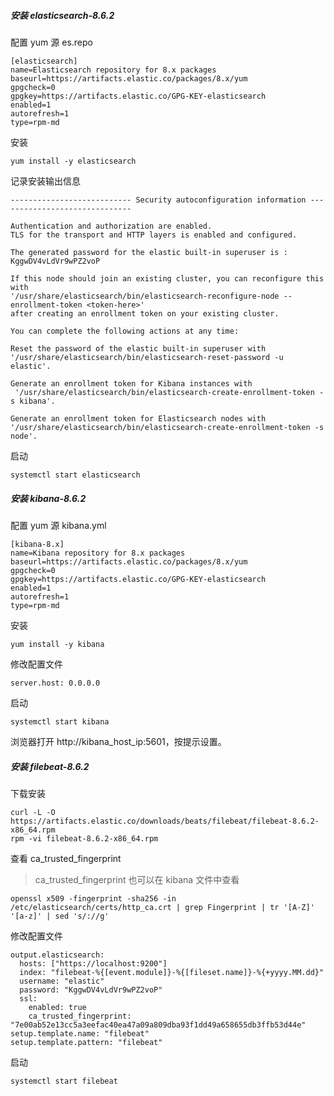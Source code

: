 ##### 安装 elasticsearch-8.6.2

配置 yum 源 es.repo

```
[elasticsearch]
name=Elasticsearch repository for 8.x packages
baseurl=https://artifacts.elastic.co/packages/8.x/yum
gpgcheck=0
gpgkey=https://artifacts.elastic.co/GPG-KEY-elasticsearch
enabled=1
autorefresh=1
type=rpm-md
```

安装

```
yum install -y elasticsearch
```

记录安装输出信息

```
--------------------------- Security autoconfiguration information ------------------------------

Authentication and authorization are enabled.
TLS for the transport and HTTP layers is enabled and configured.

The generated password for the elastic built-in superuser is : KggwDV4vLdVr9wPZ2voP

If this node should join an existing cluster, you can reconfigure this with
'/usr/share/elasticsearch/bin/elasticsearch-reconfigure-node --enrollment-token <token-here>'
after creating an enrollment token on your existing cluster.

You can complete the following actions at any time:

Reset the password of the elastic built-in superuser with 
'/usr/share/elasticsearch/bin/elasticsearch-reset-password -u elastic'.

Generate an enrollment token for Kibana instances with 
 '/usr/share/elasticsearch/bin/elasticsearch-create-enrollment-token -s kibana'.

Generate an enrollment token for Elasticsearch nodes with 
'/usr/share/elasticsearch/bin/elasticsearch-create-enrollment-token -s node'.
```

启动

```
systemctl start elasticsearch
```



##### 安装 kibana-8.6.2

配置 yum 源 kibana.yml

```
[kibana-8.x]
name=Kibana repository for 8.x packages
baseurl=https://artifacts.elastic.co/packages/8.x/yum
gpgcheck=0
gpgkey=https://artifacts.elastic.co/GPG-KEY-elasticsearch
enabled=1
autorefresh=1
type=rpm-md
```

安装

```
yum install -y kibana
```

修改配置文件

```
server.host: 0.0.0.0
```

启动

```
systemctl start kibana
```

浏览器打开 http://kibana_host_ip:5601，按提示设置。



##### 安装 filebeat-8.6.2

下载安装

```
curl -L -O https://artifacts.elastic.co/downloads/beats/filebeat/filebeat-8.6.2-x86_64.rpm
rpm -vi filebeat-8.6.2-x86_64.rpm
```

查看 ca_trusted_fingerprint

> ca_trusted_fingerprint 也可以在 kibana 文件中查看

```
openssl x509 -fingerprint -sha256 -in /etc/elasticsearch/certs/http_ca.crt | grep Fingerprint | tr '[A-Z]' '[a-z]' | sed 's/://g'
```

修改配置文件

```
output.elasticsearch:
  hosts: ["https://localhost:9200"]
  index: "filebeat-%{[event.module]}-%{[fileset.name]}-%{+yyyy.MM.dd}"
  username: "elastic"
  password: "KggwDV4vLdVr9wPZ2voP"
  ssl:
    enabled: true
    ca_trusted_fingerprint: "7e00ab52e13cc5a3eefac40ea47a09a809dba93f1dd49a658655db3ffb53d44e"
setup.template.name: "filebeat"
setup.template.pattern: "filebeat"
```

启动

```
systemctl start filebeat
```

